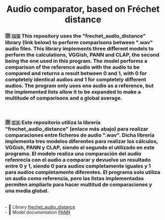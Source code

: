 <h1 align="center">Audio comparator, based on Fréchet distance</h1>
<h3 align="left">🈳 🇬🇧 This repository uses the "frechet_audio_distance" library (link below) to perform comparisons between ".wav" audio files.
   This library implements three different models to perform the calculations, VGGish, PANN and CLAP, the second being the one used in this program.
   The model performs a comparison of the reference audio with the audio to be compared and returns a result between 0 and 1, with 0 for completely identical audios and 1 for completely different audios.
   The program only uses one audio as a reference, but the implemented lists allow it to be expanded to make a multitude of comparisons and a global average.</h3>
<br/>
<h3 align="left">🈳 🇪🇦 Este repositorio utiliza la librería "frechet_audio_distance" (enlace más abajo) para realizar comparaciones entre ficheros de audio ".wav".
  Dicha librería implementa tres modelos diferentes para realizar los cálculos, VGGish, PANN y CLAP, siendo el segundo el utilizado en este programa.
  El modelo realiza una comparación del audio refenrecia con el audio a comparar y devuelve un resultado entre 0 y 1, siendo 0 para audios completamente iguales y 1 para audios completamente diferentes.
  El programa solo utiliza un audio como referencia, pero las listas implementadas permiten ampliarlo para hacer multitud de comparaciones y una media global.</h3>
<br/>
- 📝 Library <a href="https://github.com/gudgud96/frechet-audio-distance">frechet_audio_distance</a><br/>
- 📝 Model documentation <a href="https://arxiv.org/abs/1912.10211">PANN</a>
